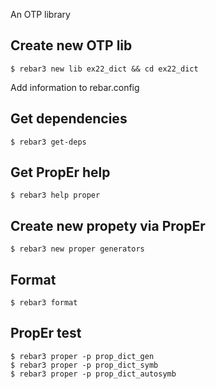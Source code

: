 An OTP library

Create new OTP lib
-----
    $ rebar3 new lib ex22_dict && cd ex22_dict

Add information to rebar.config


Get dependencies
-----
    $ rebar3 get-deps


Get PropEr help
-----
    $ rebar3 help proper


Create new propety via PropEr
-----
    $ rebar3 new proper generators


Format
-----
    $ rebar3 format


PropEr test
-----
    $ rebar3 proper -p prop_dict_gen
    $ rebar3 proper -p prop_dict_symb
	$ rebar3 proper -p prop_dict_autosymb
